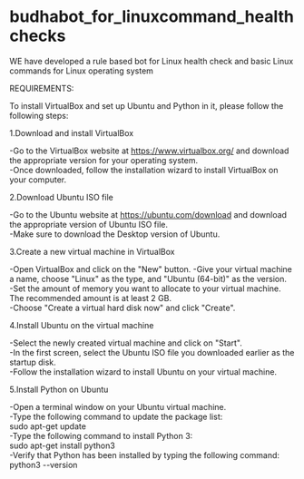 # budhabot_for_linuxcommand_healthchecks
WE have developed a rule based bot for Linux health check and basic Linux commands for Linux operating system<br>


REQUIREMENTS:

To install VirtualBox and set up Ubuntu and Python in it, please follow the following steps:

1.Download and install VirtualBox

-Go to the VirtualBox website at https://www.virtualbox.org/ and download the appropriate version for your operating system.<br>
-Once downloaded, follow the installation wizard to install VirtualBox on your computer.<br>

2.Download Ubuntu ISO file

-Go to the Ubuntu website at https://ubuntu.com/download and download the appropriate version of Ubuntu ISO file.<br>
-Make sure to download the Desktop version of Ubuntu.<br>

3.Create a new virtual machine in VirtualBox

-Open VirtualBox and click on the "New" button.
-Give your virtual machine a name, choose "Linux" as the type, and "Ubuntu (64-bit)" as the version.<br>
-Set the amount of memory you want to allocate to your virtual machine. The recommended amount is at least 2 GB.<br>
-Choose "Create a virtual hard disk now" and click "Create".<br>

4.Install Ubuntu on the virtual machine

-Select the newly created virtual machine and click on "Start".<br>
-In the first screen, select the Ubuntu ISO file you downloaded earlier as the startup disk.<br>
-Follow the installation wizard to install Ubuntu on your virtual machine.<br>

5.Install Python on Ubuntu

-Open a terminal window on your Ubuntu virtual machine.<br>
-Type the following command to update the package list:<br>
        sudo apt-get update<br>
-Type the following command to install Python 3:<br>
        sudo apt-get install python3<br>
-Verify that Python has been installed by typing the following command:<br>
        python3 --version<br>
